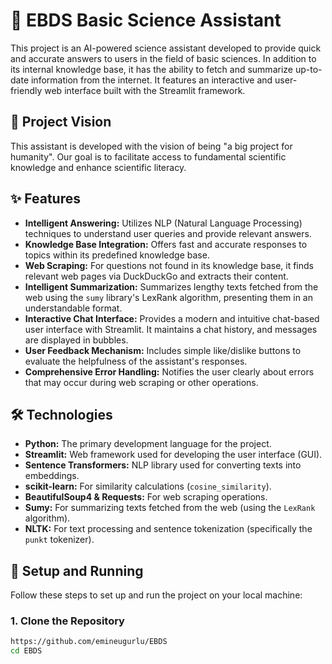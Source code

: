# 🔬 EBDS Basic Science Assistant

This project is an AI-powered science assistant developed to provide quick and accurate answers to users in the field of basic sciences. In addition to its internal knowledge base, it has the ability to fetch and summarize up-to-date information from the internet. It features an interactive and user-friendly web interface built with the Streamlit framework.

## 🚀 Project Vision

This assistant is developed with the vision of being "a big project for humanity". Our goal is to facilitate access to fundamental scientific knowledge and enhance scientific literacy.

## ✨ Features

* **Intelligent Answering:** Utilizes NLP (Natural Language Processing) techniques to understand user queries and provide relevant answers.
* **Knowledge Base Integration:** Offers fast and accurate responses to topics within its predefined knowledge base.
* **Web Scraping:** For questions not found in its knowledge base, it finds relevant web pages via DuckDuckGo and extracts their content.
* **Intelligent Summarization:** Summarizes lengthy texts fetched from the web using the `sumy` library's LexRank algorithm, presenting them in an understandable format.
* **Interactive Chat Interface:** Provides a modern and intuitive chat-based user interface with Streamlit. It maintains a chat history, and messages are displayed in bubbles.
* **User Feedback Mechanism:** Includes simple like/dislike buttons to evaluate the helpfulness of the assistant's responses.
* **Comprehensive Error Handling:** Notifies the user clearly about errors that may occur during web scraping or other operations.

## 🛠️ Technologies

* **Python:** The primary development language for the project.
* **Streamlit:** Web framework used for developing the user interface (GUI).
* **Sentence Transformers:** NLP library used for converting texts into embeddings.
* **scikit-learn:** For similarity calculations (`cosine_similarity`).
* **BeautifulSoup4 & Requests:** For web scraping operations.
* **Sumy:** For summarizing texts fetched from the web (using the `LexRank` algorithm).
* **NLTK:** For text processing and sentence tokenization (specifically the `punkt` tokenizer).

## 🚀 Setup and Running

Follow these steps to set up and run the project on your local machine:

### 1. Clone the Repository

```bash
https://github.com/emineugurlu/EBDS
cd EBDS
